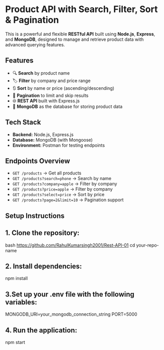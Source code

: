 # Product API with Search, Filter, Sort & Pagination

This is a powerful and flexible **RESTful API** built using **Node.js**, **Express**, and **MongoDB**, designed to manage and retrieve product data with advanced querying features.

## Features

- 🔍 **Search** by product name
- 🏷️ **Filter** by company and price range
- 🔃 **Sort** by name or price (ascending/descending)
- 📄 **Pagination** to limit and skip results
- 🌐 **REST API** built with Express.js
- 💾 **MongoDB** as the database for storing product data

## Tech Stack

- **Backend:** Node.js, Express.js
- **Database:** MongoDB (with Mongoose)
- **Environment:** Postman for testing endpoints

## Endpoints Overview

- `GET /products` → Get all products
- `GET /products?search=phone` → Search by name
- `GET /products?company=apple` → Filter by company
- `GET /products?price=apple` → Filter by company
- `GET /products?select=price` → Sort by price
- `GET /products?page=2&limit=10` → Pagination support

## Setup Instructions

## 1. Clone the repository:
   bash
   https://github.com/RahulKumarsingh2001/Rest-API-01
   cd your-repo-name

## 2. Install dependencies:
 npm install

## 3.Set up your .env file with the following variables:
  MONGODB_URI=your_mongodb_connection_string
  PORT=5000
## 4. Run the application:
  npm start
